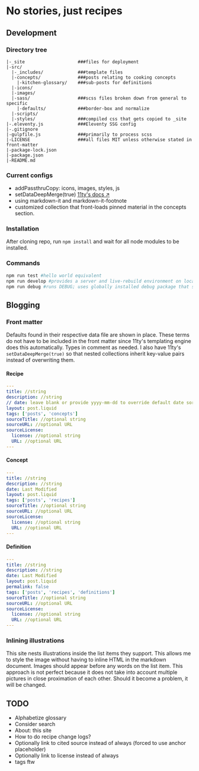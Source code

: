 # No stories, just recipes

## Development

### Directory tree

```plaintext
|-_site                    ###files for deployment
|-src/
  |-_includes/             ###template files
  |-concepts/              ###posts relating to cooking concepts
    |-kitchen-glossary/    ###sub-posts for definitions
  |-icons/
  |-images/
  |-sass/                  ###scss files broken down from general to specific
    |-defaults/            ###border-box and normalize
  |-scripts/
  |-styles/                ###compiled css that gets copied to _site
|-.eleventy.js             ###Eleventy SSG config
|-.gitignore
|-gulpfile.js              ###primarily to process scss
|-LICENSE                  ###all files MIT unless otherwise stated in front-matter
|-package-lock.json
|-package.json
|-README.md
```

### Current configs

- addPassthruCopy: icons, images, styles, js
- setDataDeepMerge(true) [11ty's docs ↗️](https://www.11ty.dev/docs/data-deep-merge/)
- using markdown-it and markdown-it-footnote
- customized collection that front-loads pinned material in the concepts section.

### Installation

After cloning repo, run `npm install` and wait for all node modules to be installed.

### Commands

```bash
npm run test #hello world equivalent
npm run develop #provides a server and live-rebuild environment on localhost:8080
npm run debug #runs DEBUG; uses globally installed debug package that spits out diagnostic info on the build process and any errors encountered
```

## Blogging

### Front matter

Defaults found in their respective data file are shown in place. These terms do not have to be included in the front matter since 11ty's templating engine does this automatically. Types in comment as needed. I also have 11ty's `setDataDeepMerge(true)` so that nested collections inherit key-value pairs instead of overwriting them.

#### Recipe

```yaml
---
title: //string
description: //string
// date: leave blank or provide yyyy-mm-dd to override default date sort
layout: post.liquid
tags: ['posts', 'concepts']
sourceTitle: //optional string
sourceURL: //optional URL
sourceLicense:
  license: //optional string
  URL: //optional URL
---

```

#### Concept

```yaml
---
title: //string
description: //string
date: Last Modified
layout: post.liquid
tags: ['posts', 'recipes']
sourceTitle: //optional string
sourceURL: //optional URL
sourceLicense:
  license: //optional string
  URL: //optional URL
---

```

#### Definition

```yaml
---
title: //string
description: //string
date: Last Modified
layout: post.liquid
permalink: false
tags: ['posts', 'recipes', 'definitions']
sourceTitle: //optional string
sourceURL: //optional URL
sourceLicense:
  license: //optional string
  URL: //optional URL
---

```

### Inlining illustrations

This site nests illustrations inside the list items they support. This allows me to style the image without having to inline HTML in the markdown document. Images should appear before any words on the list item. This approach is not perfect because it does not take into account multiple pictures in close proximation of each other. Should it become a problem, it will be changed.

## TODO

- Alphabetize glossary
- Consider search
- About: this site
- How to do recipe change logs?
- Optionally link to cited source instead of always (forced to use anchor placeholder)
- Optionally link to license instead of always
- tags ftw
